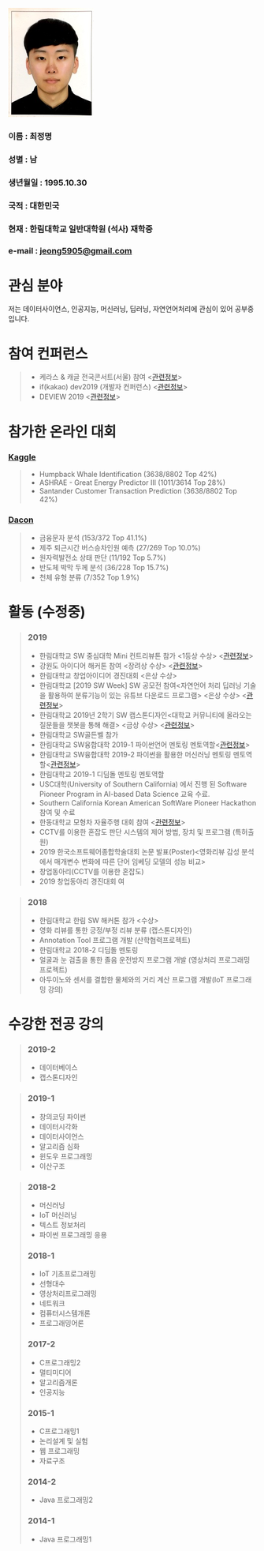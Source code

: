 ![증명사진](./JeongMyeong.jpg)
### 이름 : 최정명
### 성별 : 남
### 생년월일 : 1995.10.30
### 국적 : 대한민국
### 현재 : 한림대학교 일반대학원 (석사) 재학중
### e-mail : jeong5905@gmail.com  

# 관심 분야
저는 데이터사이언스, 인공지능, 머신러닝, 딥러닝, 자연언어처리에 관심이 있어 공부중입니다.

# 참여 컨퍼런스
> - 케라스 & 캐글 전국콘서트(서울) 참여 <[관련정보](https://tykimos.github.io/2019/02/09/Keras_and_Kaggle_National_Concert/)>
> - if(kakao) dev2019 (개발자 컨퍼런스) <[관련정보](https://if.kakao.com/about)>
> - DEVIEW 2019 <[관련정보](https://deview.kr/2019)>

# 참가한 온라인 대회 
### [Kaggle](https://kaggle.com)
>-  Humpback Whale Identification (3638/8802 Top 42%)  
>-  ASHRAE - Great Energy Predictor III (1011/3614 Top 28%)  
>-  Santander Customer Transaction Prediction (3638/8802 Top 42%)  
### [Dacon](https://dacon.io)  
>- 금융문자 분석 (153/372 Top 41.1%)
>- 제주 퇴근시간 버스승차인원 예측 (27/269 Top 10.0%)
>- 원자력발전소 상태 판단 (11/192 Top 5.7%)
>- 반도체 박막 두께 분석 (36/228 Top 15.7%)
>- 천체 유형 분류 (7/352 Top 1.9%)


# 활동 (수정중)
> ### 2019
> - 한림대학교 SW 중심대학 Mini 컨트리뷰톤 참가 <1등상 수상> <[관련정보](https://github.com/Hallym-OpenSourceSW/HL_Contributhon)>
> - 강원도 아이디어 해커톤 참여 <장려상 수상> <[관련정보](http://www.provin.gangwon.kr/gw/portal/sub05_02?mode=readForm&boardCode=BDAADD02&articleSeq=157539)>
> - 한림대학교 창업아이디어 경진대회 <은상 수상>
> - 한림대학교 [2019 SW Week] SW 공모전 참여<자연언어 처리 딥러닝 기술을 활용하여 분류기능이 있는 유튜브 다운로드 프로그램> <은상 수상> <[관련정보](https://github.com/JeongMyeong/Youtube-Downloader)>
> - 한림대학교 2019년 2학기 SW 캡스톤디자인<대학교 커뮤니티에 올라오는 질문들을 챗봇을 통해 해결> <금상 수상> <[관련정보](https://github.com/JeongMyeong/Capstone-Design-6-)>
> - 한림대학교 SW골든벨 참가
> - 한림대학교 SW융합대학 2019-1 파이썬언어 멘토링 멘토역할<[관련정보](https://github.com/JeongMyeong/HallymPythonMentoring)>
> - 한림대학교 SW융합대학 2019-2 파이썬을 활용한 머신러닝 멘토링 멘토역할<[관련정보](https://github.com/JeongMyeong/HallymPythonMentoring)>
> - 한림대학교 2019-1 디딤돌 멘토링 멘토역할
> - USC대학(University of Southern California) 에서 진행 된 Software Pioneer Program in AI-based Data Science 교육 수료.
> - Southern California Korean American SoftWare Pioneer Hackathon 참여 및 수료
> - 한동대학교 모형차 자율주행 대회 참여 <[관련정보](https://sites.google.com/handong.edu/sw-2019-car)>
> - CCTV를 이용한 혼잡도 판단 시스템의 제어 방법, 장치 및 프로그램 (특허출원)
> - 2019 한국소프트웨어종합학술대회 논문 발표(Poster)<영화리뷰 감성 분석에서 매개변수 변화에 따른 단어 임베딩 모델의 성능 비교>
> - 창업동아리(CCTV를 이용한 혼잡도)
> - 2019 창업동아리 경진대회 여

> ### 2018
> - 한림대학교 한림 SW 해커톤 참가 <수상>
> - 영화 리뷰를 통한 긍정/부정 리뷰 분류 (캡스톤디자인)
> - Annotation Tool 프로그램 개발 (산학협력프로젝트)
> - 한림대학교 2018-2 디딤돌 멘토링
> - 얼굴과 눈 검출을 통한 졸음 운전방지 프로그램 개발 (영상처리 프로그래밍 프로젝트)
> - 아두이노와 센서를 결합한 물체와의 거리 계산 프로그램 개발(IoT 프로그래밍 강의)


# 수강한 전공 강의
> ### 2019-2
> - 데이터베이스
> - 캡스톤디자인

> ### 2019-1
> - 창의코딩 파이썬
> - 데이터시각화
> - 데이터사이언스
> - 알고리즘 심화
> - 윈도우 프로그래밍
> - 이산구조

> ### 2018-2
> - 머신러닝
> - IoT 머신러닝
> - 텍스트 정보처리
> - 파이썬 프로그래밍 응용
> ### 2018-1
> - IoT 기초프로그래밍
> - 선형대수
> - 영상처리프로그래밍
> - 네트워크
> - 컴퓨터시스템개론
> - 프로그래밍어론
> ### 2017-2
> - C프로그래밍2
> - 멀티미디어
> - 알고리즘개론
> - 인공지능
> ### 2015-1
> - C프로그래밍1
> - 논리설계 및 실험
> - 웹 프로그래밍
> - 자료구조
> ### 2014-2
> - Java 프로그래밍2
> ### 2014-1
> - Java 프로그래밍1


